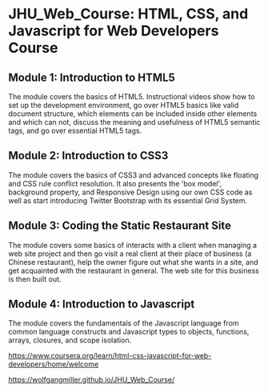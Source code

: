 # JHU_Web_Course: HTML, CSS, and Javascript for Web Developers Course

## Module 1: Introduction to HTML5

The module covers the basics of HTML5. Instructional videos show how to set up the development environment, go over HTML5 basics like valid document structure, which elements can be included inside other elements and which can not, discuss the meaning and usefulness of HTML5 semantic tags, and go over essential HTML5 tags.

## Module 2: Introduction to CSS3

The module covers the basics of CSS3 and advanced concepts like floating and CSS rule conflict resolution. It also presents the 'box model', background property, and Responsive Design using our own CSS code as well as start introducing Twitter Bootstrap with its essential Grid System.

## Module 3: Coding the Static Restaurant Site

The module covers some basics of interacts with a client when managing a web site project and then go visit a real client at their place of business (a Chinese restaurant), help the owner figure out what she wants in a site, and get acquainted with the restaurant in general. The web site for this business is then built out.

## Module 4: Introduction to Javascript

The module covers the fundamentals of the Javascript language from common language constructs and Javascript types to objects, functions, arrays, closures, and scope isolation.

https://www.coursera.org/learn/html-css-javascript-for-web-developers/home/welcome

https://wolfgangmiller.github.io/JHU_Web_Course/
